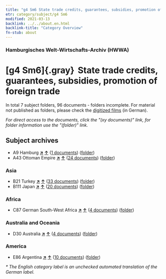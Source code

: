 ```yaml
---
title: "g4 Sm6 State trade credits, guarantees, subsidies, promotion of foreign trade"
etr: category/subject/g4 Sm6
modified: 2021-03-13
backlink: ../../about.en.html
backlink-title: "Category Overview"
fn-stub: about
---
```


### Hamburgisches Welt-Wirtschafts-Archiv (HWWA)
# [g4 Sm6]{.gray}&#8201; State trade credits, guarantees, subsidies, promotion of foreign trade&#160; 





In total 7 subject folders, 96 documents - folders incomplete.
For material not published as folders, please check the [digitized films](/film/h1_sh) (in German).

_For direct access to the documents, click the "(xy documents)" link, for folder information use the "(folder)" link._

## Subject archives


- A9 Hamburg [**&nearr;**](../../../geo/i/140905/about.en.html "Hamburg (all folders)") [**&uarr;**](../../../geo/about.en.html#A9 "Country category system") (<a href="https://pm20.zbw.eu/dfgview/sh/140905,144487" title="about: Hamburg : State trade credits, guarantees, subsidies, promotion of foreign trade" target="_blank">1 documents</a>) ([folder](http://purl.org/pressemappe20/folder/sh/140905,144487))
- A43 Ottoman Empire [**&nearr;**](../../../geo/i/141034/about.en.html "Ottoman Empire (all folders)") [**&uarr;**](../../../geo/about.en.html#A43 "Country category system") (<a href="https://pm20.zbw.eu/dfgview/sh/141034,144487" title="about: Ottoman Empire : State trade credits, guarantees, subsidies, promotion of foreign trade" target="_blank">24 documents</a>) ([folder](http://purl.org/pressemappe20/folder/sh/141034,144487))

### Asia

- B21 Turkey [**&nearr;**](../../../geo/i/141111/about.en.html "Turkey (all folders)") [**&uarr;**](../../../geo/about.en.html#B21 "Country category system") (<a href="https://pm20.zbw.eu/dfgview/sh/141111,144487" title="about: Turkey : State trade credits, guarantees, subsidies, promotion of foreign trade" target="_blank">33 documents</a>) ([folder](http://purl.org/pressemappe20/folder/sh/141111,144487))
- B111 Japan [**&nearr;**](../../../geo/i/141272/about.en.html "Japan (all folders)") [**&uarr;**](../../../geo/about.en.html#B111 "Country category system") (<a href="https://pm20.zbw.eu/dfgview/sh/141272,144487" title="about: Japan : State trade credits, guarantees, subsidies, promotion of foreign trade" target="_blank">20 documents</a>) ([folder](http://purl.org/pressemappe20/folder/sh/141272,144487))

### Africa

- C87 German South-West Africa [**&nearr;**](../../../geo/i/141450/about.en.html "German South-West Africa (all folders)") [**&uarr;**](../../../geo/about.en.html#C87 "Country category system") (<a href="https://pm20.zbw.eu/dfgview/sh/141450,144487" title="about: German South-West Africa : State trade credits, guarantees, subsidies, promotion of foreign trade" target="_blank">4 documents</a>) ([folder](http://purl.org/pressemappe20/folder/sh/141450,144487))

### Australia and Oceania

- D30 Australia [**&nearr;**](../../../geo/i/141621/about.en.html "Australia (all folders)") [**&uarr;**](../../../geo/about.en.html#D30 "Country category system") (<a href="https://pm20.zbw.eu/dfgview/sh/141621,144487" title="about: Australia : State trade credits, guarantees, subsidies, promotion of foreign trade" target="_blank">4 documents</a>) ([folder](http://purl.org/pressemappe20/folder/sh/141621,144487))

### America

- E86 Argentina [**&nearr;**](../../../geo/i/141692/about.en.html "Argentina (all folders)") [**&uarr;**](../../../geo/about.en.html#E86 "Country category system") (<a href="https://pm20.zbw.eu/dfgview/sh/141692,144487" title="about: Argentina : State trade credits, guarantees, subsidies, promotion of foreign trade" target="_blank">10 documents</a>) ([folder](http://purl.org/pressemappe20/folder/sh/141692,144487))


_* The English category label is an unchecked automated translation of the German label._

